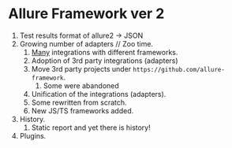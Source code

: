 # Allure Framework ver 2

1. Test results format of allure2 → JSON
2. Growing number of adapters // Zoo time.
   1. [Many](https://allurereport.org/docs/frameworks/) integrations with different frameworks.
   2. Adoption of 3rd party integrations (adapters)
   3. Move 3rd party projects under `https://github.com/allure-framework`.
      1. Some were abandoned
   4. Unification of the integrations (adapters).
   5. Some rewritten from scratch.
   6. New JS/TS frameworks added.
3. History.
   1. Static report and yet there is history!
4. Plugins.